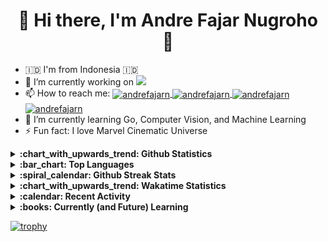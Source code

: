 <h1 align="center">👋 Hi there, I'm Andre Fajar Nugroho 👋 </h1>

<!--
**andre-fajar-n/andre-fajar-n** is a ✨ _special_ ✨ repository because its `README.md` (this file) appears on your GitHub profile.
- 👯 I’m looking to collaborate on ...
- 🤔 I’m looking for help with ...
- 💬 Ask me about ...
- 😄 Pronouns: ...

Here are some ideas to get you started:
-->

- :indonesia: I'm from Indonesia :indonesia:
- 🔭 I’m currently working on <a href="https://refactory.id/" target="blank"> <img src="https://refactory-id.s3.amazonaws.com/webassets-prod/public/assets/img/kits/Refactory-Logo001(black).png" width="auto" height="20"/> </a>
- 📫 How to reach me: 
  <a href="https://www.linkedin.com/in/andre-fajar-n/" target="blank">
    <img align="center" src="https://cdn.jsdelivr.net/npm/simple-icons@3.0.1/icons/linkedin.svg" alt="andrefajarn" height="auto" width="20" />
  </a>
  <a href="https://fb.com/an.fa.nu0706" target="blank">
    <img align="center" src="https://cdn.jsdelivr.net/npm/simple-icons@3.0.1/icons/facebook.svg" alt="andrefajarn" height="auto" width="20" />
  </a>
  <a href="https://instagram.com/andrefajarn" target="blank">
    <img align="center" src="https://cdn.jsdelivr.net/npm/simple-icons@3.0.1/icons/instagram.svg" alt="andrefajarn" height="auto" width="20" />
  </a>
  <a href="https://mailto:andrenugroho395@gmail.com" target="blank">
    <img align="center" src="https://cdn.jsdelivr.net/npm/simple-icons@3.0.1/icons/gmail.svg" alt="andrefajarn" height="auto" width="20" />
  </a>
- 🌱 I’m currently learning Go, Computer Vision, and Machine Learning
- ⚡ Fun fact: I love Marvel Cinematic Universe

<details>
  <summary><strong>:chart_with_upwards_trend: Github Statistics</strong></summary>
  
  [![github's stats](https://github-readme-stats.vercel.app/api?username=andre-fajar-n&show_icons=true&theme=onedark&include_all_commits=true&count_private=true)](https://github.com/anuraghazra/github-readme-stats) [![github's stats](https://github.com/andre-fajar-n/github-stats/blob/master/generated/overview.svg)](https://github.com/jstrieb/github-stats)
</details>
  
<details>
  <summary><strong>:bar_chart: Top Languages</strong></summary>
  
  [![Top Langs](https://github-readme-stats.vercel.app/api/top-langs/?username=andre-fajar-n&langs_count=10&theme=onedark&layout=compact)](https://github.com/anuraghazra/github-readme-stats) [![top languages](https://github.com/andre-fajar-n/github-stats/blob/master/generated/languages.svg)](https://github.com/jstrieb/github-stats)
</details>

<details>
  <summary><strong>:spiral_calendar: Github Streak Stats</strong></summary>
  
  [![GitHub Streak](https://github-readme-streak-stats.herokuapp.com/?user=andre-fajar-n)](https://github.com/DenverCoder1/github-readme-streak-stats)
</details>

<details>
  <summary><strong>:chart_with_upwards_trend: Wakatime Statistics</strong></summary>

<!--START_SECTION:waka-->
![Profile Views](http://img.shields.io/badge/Profile%20Views-31-blue)

![Lines of code](https://img.shields.io/badge/From%20Hello%20World%20I%27ve%20Written-3.9%20million%20lines%20of%20code-blue)

**🐱 My Github Data** 

> 🏆 1,156 Contributions in the Year 2020
 > 
> 📦 277.9 kB Used in Github's Storage 
 > 
> 🚫 Not Opted to Hire
 > 
> 📜 19 Public Repositories 
 > 
> 🔑 8 Private Repositories  

**I'm an Early 🐤** 

```text
🌞 Morning    146 commits    ███████░░░░░░░░░░░░░░░░░░   27.55% 
🌆 Daytime    194 commits    █████████░░░░░░░░░░░░░░░░   36.6% 
🌃 Evening    154 commits    ███████░░░░░░░░░░░░░░░░░░   29.06% 
🌙 Night      36 commits     █░░░░░░░░░░░░░░░░░░░░░░░░   6.79%

```
📅 **I'm Most Productive on Sunday** 

```text
Monday       109 commits    █████░░░░░░░░░░░░░░░░░░░░   20.57% 
Tuesday      53 commits     ██░░░░░░░░░░░░░░░░░░░░░░░   10.0% 
Wednesday    60 commits     ██░░░░░░░░░░░░░░░░░░░░░░░   11.32% 
Thursday     77 commits     ███░░░░░░░░░░░░░░░░░░░░░░   14.53% 
Friday       59 commits     ██░░░░░░░░░░░░░░░░░░░░░░░   11.13% 
Saturday     62 commits     ███░░░░░░░░░░░░░░░░░░░░░░   11.7% 
Sunday       110 commits    █████░░░░░░░░░░░░░░░░░░░░   20.75%

```


📊 **This Week I Spent My Time On** 

```text
⌚︎ Time Zone: Asia/Jakarta

🔥 Editors: 
VS Code                  28 hrs 36 mins      █████████████████████████   100.0%

🐱‍💻 Projects: 
account                  14 hrs 6 mins       ████████████░░░░░░░░░░░░░   49.3% 
shipment                 11 hrs 39 mins      ██████████░░░░░░░░░░░░░░░   40.75% 
backup dev               1 hr 43 mins        █░░░░░░░░░░░░░░░░░░░░░░░░   6.03% 
shop                     37 mins             ░░░░░░░░░░░░░░░░░░░░░░░░░   2.17% 
BackEnd-Ecommerce        30 mins             ░░░░░░░░░░░░░░░░░░░░░░░░░   1.75%

💻 Operating System: 
Linux                    28 hrs 36 mins      █████████████████████████   100.0%

```

**I Mostly Code in Python** 

```text
Python                   6 repos             █████░░░░░░░░░░░░░░░░░░░░   20.69% 
JavaScript               6 repos             █████░░░░░░░░░░░░░░░░░░░░   20.69% 
HTML                     5 repos             ████░░░░░░░░░░░░░░░░░░░░░   17.24% 
C++                      4 repos             ███░░░░░░░░░░░░░░░░░░░░░░   13.79% 
Go                       3 repos             ██░░░░░░░░░░░░░░░░░░░░░░░   10.34%

```



<!--END_SECTION:waka-->

[![wakatime](https://github-readme-stats.vercel.app/api/wakatime?username=andrefn&theme=onedark)](https://github.com/anuraghazra/github-readme-stats)

</details>

<details>
  <summary><strong>:calendar: Recent Activity</strong></summary>
  
  <!--START_SECTION:activity-->
1. 🎉 Merged PR [#26](https://github.com/andre-fajar-n/Youtube-Clone/pull/26) in [andre-fajar-n/Youtube-Clone](https://github.com/andre-fajar-n/Youtube-Clone)
2. 🗣 Commented on [#215](https://github.com/rahuldkjain/github-profile-readme-generator/issues/215) in [rahuldkjain/github-profile-readme-generator](https://github.com/rahuldkjain/github-profile-readme-generator)
3. ❗️ Opened issue [#188](https://github.com/rossjrw/rossjrw/issues/188) in [rossjrw/rossjrw](https://github.com/rossjrw/rossjrw)
4. 🗣 Commented on [#109](https://github.com/anmol098/waka-readme-stats/issues/109) in [anmol098/waka-readme-stats](https://github.com/anmol098/waka-readme-stats)
5. ❗️ Opened issue [#109](https://github.com/anmol098/waka-readme-stats/issues/109) in [anmol098/waka-readme-stats](https://github.com/anmol098/waka-readme-stats)
<!--END_SECTION:activity-->

</details>

<details>
  <summary><strong>:books: Currently (and Future) Learning</strong></summary>
  <table>
  <tr>
    <th>
      Programming Language
    </th>
    <th>
      Backend
    </th>
    <th>
      Frontend
    </th>
  </tr>
  <tr>
    <!-- PROGRAMMING LANGUAGE -->
    <td>
      <img src="https://devicons.github.io/devicon/devicon.git/icons/python/python-original.svg" alt="python" width="auto" height="40"/>
      <img src="https://devicons.github.io/devicon/devicon.git/icons/javascript/javascript-original.svg" alt="javascript" width="auto" height="40"/>
      <img src="https://devicons.github.io/devicon/devicon.git/icons/go/go-original.svg" alt="go" width="auto" height="40"/>
      <img src="https://devicon.dev/devicon.git/icons/cplusplus/cplusplus-original.svg" alt="c++" width="auto" height="40"/>
      <img src="https://devicon.dev/devicon.git/icons/c/c-original.svg" alt="c" width="auto" height="40"/>
    </td>
    <!-- BACKEND -->
    <td>
      <img src="https://img.icons8.com/color/96/000000/django.png" alt="django" width="auto" height="60"/>
      <img src="https://img.icons8.com/color/96/000000/nodejs.png" alt="nodejs" width="auto" height="60"/>
      <img src="https://seeklogo.com/images/F/flask-logo-44C507ABB7-seeklogo.com.png" alt="flask" width="auto" height="40"/>
      <img src="https://avatars3.githubusercontent.com/u/2624634?s=400&v=4" alt="echo" width="auto" height="50"/>
      <img src="https://raw.githubusercontent.com/gin-gonic/logo/master/color.png" alt="gin" width="auto" height="50"/>
    </td>
    <!-- FRONTEND -->
    <td>
      <img src="https://devicons.github.io/devicon/devicon.git/icons/react/react-original-wordmark.svg" alt="react" width="auto" height="40"/>
      <img src="https://devicons.github.io/devicon/devicon.git/icons/redux/redux-original.svg" alt="redux" width="auto" height="40"/>
      <img src="https://devicons.github.io/devicon/devicon.git/icons/html5/html5-original-wordmark.svg" alt="html5" width="auto" height="40"/>
      <img src="https://devicons.github.io/devicon/devicon.git/icons/css3/css3-original-wordmark.svg" alt="css3" width="auto" height="40"/>
      <img src="https://devicons.github.io/devicon/devicon.git/icons/bootstrap/bootstrap-plain.svg" alt="bootstrap" width="auto" height="40"/>
      <img src="https://devicon.dev/devicon.git/icons/less/less-plain-wordmark.svg" alt="less" width="auto" height="50"/>
    </td>
  </tr>
</table>
<table>
  <tr>
    <th>
      Database
    </th>
    <th>
      Others
    </th>
  </tr>
  <tr>
    <!-- DATABASE -->
    <td>
      <img src="https://devicons.github.io/devicon/devicon.git/icons/mysql/mysql-original-wordmark.svg" alt="mysql" width="auto" height="50"/>
      <img src="https://devicons.github.io/devicon/devicon.git/icons/mongodb/mongodb-original-wordmark.svg" alt="mongodb" width="auto" height="50"/>
      <img src="https://devicon.dev/devicon.git/icons/redis/redis-original-wordmark.svg" alt="redis" width="auto" height="40"/>
      <img src="https://devicon.dev/devicon.git/icons/postgresql/postgresql-original-wordmark.svg" alt="postgre" width="auto" height="50"/>
    </td>
    <!-- OTHERS -->
    <td>
      <img src="https://www.vectorlogo.zone/logos/git-scm/git-scm-icon.svg" alt="git" width="auto" height="40"/>
      <img src="https://img.icons8.com/color/96/000000/amazon-web-services.png" alt="aws" width="auto" height="50"/>
      <img src="https://www.vectorlogo.zone/logos/google_cloud/google_cloud-icon.svg" alt="gcp" width="auto" height="40"/>
      <img src="https://devicons.github.io/devicon/devicon.git/icons/docker/docker-original-wordmark.svg" alt="docker" width="auto" height="40"/> 
      <img src="https://www.vectorlogo.zone/logos/kubernetes/kubernetes-icon.svg" alt="kubernetes" width="auto" height="40"/>
    </td>
  </tr>
</table>
<table margin-left="auto", margin-right="auto">
  <tr>
    <th>
      Hardware
    </th>
  </tr>
  <tr>
    <!-- HARDWARE -->
    <td>
      <img src="https://cdn.iconscout.com/icon/free/png-512/arduino-4-569256.png" alt="arduino" width="auto" height="50"/>
      <img src="https://www.pngfind.com/pngs/m/19-198800_logo-raspberry-pi-icon-hd-png-download.png" alt="raspi" width="auto" height="50"/>
      <img src="https://beagleboard.org/static/uploads/BeagleBoardCompliantLowRes.png" alt="beaglebone-black" width="auto" height="50"/>
      <img src="https://upload.wikimedia.org/wikipedia/commons/thumb/3/32/OpenCV_Logo_with_text_svg_version.svg/1200px-OpenCV_Logo_with_text_svg_version.svg.png" alt="opencv" width="auto" height="50"/> 
      <img src="https://image.flaticon.com/icons/svg/2752/2752843.svg" alt="microcontroller" width="auto" height="40"/>
      <img src="https://upload.wikimedia.org/wikipedia/commons/thumb/5/59/KiCad-Logo.svg/1200px-KiCad-Logo.svg.png" alt="kicad" width="auto" height="30"/>
      <img src="https://edasim.com/wp-content/uploads/2020/06/edasim-integrating-ideas-logo-proteus.png" alt="proteus" width="auto" height="30"/>
    </td>
  </tr>
</table>
</details>

[![trophy](https://github-profile-trophy.vercel.app/?username=andre-fajar-n&theme=onedark&margin-w=5)](https://github.com/ryo-ma/github-profile-trophy)
